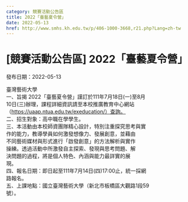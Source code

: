 ```yaml
---
category: 競賽活動公告區
title: 2022「臺藝夏令營」
date: 2022-05-13
href: http://www.smhs.kh.edu.tw/p/406-1000-3668,r21.php?Lang=zh-tw
---
```


# [競賽活動公告區] 2022「臺藝夏令營」

發布日期：2022-05-13

臺灣藝術大學  
一、旨揭 2022「臺藝夏令營」謹訂於111年7月18日(一)至8月  
10日(三)辦理，課程詳細資訊請至本校推廣教育中心網站  
（https://uaap.ntua.edu.tw/exeducation/）查詢。  
二、招生對象：高中職在學學生。  
三、本活動由本校師資團隊精心設計，特別注重探究思考與實  
作的能力，教導學員如何激發想像力、發展創意，並藉由  
不同藝術媒材與形式進行「啟發創意」的方法解析與實作  
操練。透過活動中所激發自主探索、發現與思考問題、解  
決問題的過程，將是個人特色、內涵與能力最詳實的展  
現。  
四、報名日期：即日起至111年7月14日(四)17:00止，統一採網  
路報名。  
五、上課地點：國立臺灣藝術大學（新北市板橋區大觀路1段59  
號）。

